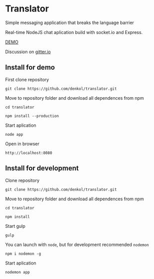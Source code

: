 # Translator
Simple messaging application that breaks the language barrier

Real-time NodeJS chat aplication build with socket.io and Express.

[DEMO](http://vm19889.hv8.ru/)

Discussion on [gitter.io](https://gitter.im/translator-project/Lobby)


## Install for demo
First clone repository
```
git clone https://github.com/denkol/translator.git
```
Move to repository folder and download all dependences from npm
```
cd translator
```
```
npm install --production
```
Start aplication
```
node app
```
Open in browser
```
http://localhost:8080
```

## Install for development
Clone repository
```
git clone https://github.com/denkol/translator.git
```
Move to repository folder and download all dependences from npm
```
cd translator
```
```
npm install
```
Start gulp
```
gulp
```
You can launch with `node`, but for development recommended `nodemon`
```
npm i nodemon -g
```
Start aplication 
```
nodemon app
```






